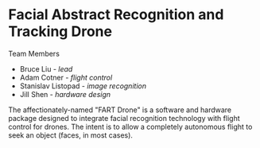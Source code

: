 # Facial Abstract Recognition and Tracking Drone
Team Members
* Bruce Liu - *lead*
* Adam Cotner - *flight control*
* Stanislav Listopad - *image recognition*
* Jill Shen - *hardware design*

The affectionately-named "FART Drone" is a software and hardware package designed to integrate facial recognition technology with flight control for drones. The intent is to allow a completely autonomous flight to seek an object (faces, in most cases).
